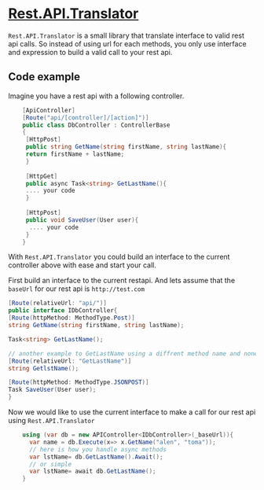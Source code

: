 # [Rest.API.Translator](https://www.nuget.org/packages/Rest.API.Translator/1.0.0)
 
`Rest.API.Translator` is a small library that translate interface to valid rest api calls. So instead of using url for each methods, you only use interface and expression to build a valid call to your rest api.
 
## Code example 
Imagine you have a rest api with a following controller.
```csharp
    [ApiController]
    [Route("api/[controller]/[action]")]
    public class DbController : ControllerBase
    {
     [HttpPost]
     public string GetName(string firstName, string lastName){
     return firstName + lastName;
     }
     
     [HttpGet]
     public async Task<string> GetLastName(){
     .... your code
     }
     
     [HttpPost]
     public void SaveUser(User user){
      .... your code
     }
    }
```

With `Rest.API.Translator` you could build an interface to the current controller above with ease and start your call.

First build an interface to the current restapi.
And lets assume that the `baseUrl` for our rest api is `http://test.com` 

```csharp
[Route(relativeUrl: "api/")]
public interface IDbController{
[Route(httpMethod: MethodType.Post)]
string GetName(string firstName, string lastName);

Task<string> GetLastName();

// another example to GetLastName using a diffrent method name and none async method
[Route(relativeUrl: "GetLastName")]
string GetlstName();

[Route(httpMethod: MethodType.JSONPOST)]
Task SaveUser(User user);
}
```
Now we would like to use the current interface to make a call for our rest api using `Rest.API.Translator`
```csharp
    using (var db = new APIController<IDbController>(_baseUrl)){
      var name = db.Execute(x=> x.GetName("alen", "toma"));
      // here is how you handle async methods
      var lstName= db.GetLastName().Await();
      // or simple 
      var lstName= await db.GetLastName();
    }
```
